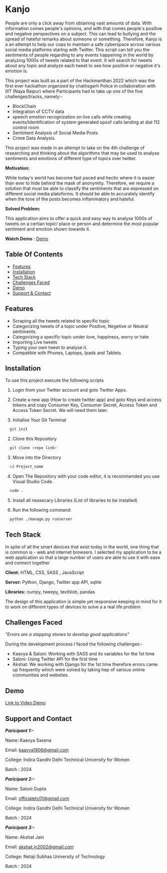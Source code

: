 # Kanjo

People are only a click away from obtaining vast amounts of data. With information comes people's opinions, and with that comes people's positive and negative perspectives on a subject. This can lead to bullying and the spread of hateful remarks about someone or something.
Therefore, Kanjo is a an attempt to help our cops to maintain a safe cyberspace across various social media platforms startng with Twitter. This script can tell you the sentiments of people regarding to any events happening in the world by analyzing 1000s of tweets related to that event. It will search for tweets about any topic and analyze each tweet to see how positive or negative it's emotion is.

This project was built as a part of the Hackmanthan 2022 which was the first ever hackathon organized by chattisgarh Police in collaboration with IIIT (Naya Raipur) where Participants had to take up one of the five challenges/tracks, namely:-
- BlockChain 
- Integration of CCTV data
- speech emotion recognization on live calls while creating events/Identification of system generated spoof calls landing at dial 112 control room
- Sentiment Analysis of Social Media Posts
- Crime Data Analysis.

This project was made in an attempt to take on the 4th challenge of researching and thinking about the algorithms that may be used to analyse sentiments and emotions of different type of topics over twitter.

**Motivation:** 

While today's world has become fast paced and hectic where it is easier than ever to hide behind the mask of anonymity. Therefore, we require a solution that must be able to classify the sentiments that are expressed on different social media platoforms. It should be able to accurately identify when the tone of the posts becomes inflammatory and hateful.

**Solved Problem:**

This application aims to offer a quick and easy way to analyse 1000s of tweets on a certian topic/ place or person and determine the most popular sentiment and emotion shown towards it.

**Watch Demo** :  [Demo]()

## Table Of Contents

- [Features](#features)
- [Installation](#installation)
- [Tech Stack](#tech-stack)
- [Challenges Faced](#challenges-faced)
- [Demo](#demo)
- [Support & Contact](#support-and-contact)


## Features

- Scraping all the tweets related to specific topic
- Categorizing tweets of a topic under Positive, Negetive or Neutral sentiments.
- Categorizing a specific topic under love, happiness, worry or hate
- Importing Live tweets
- Typing your own tweet to analyse it.
- Compatible with Phones, Laptops, Ipads and Tablets


## Installation

To use this project execute the following scripts

1. Login from your Twitter account and goto Twitter Apps. 
2. Create a new app (How to create twitter app) and goto Keys and access tokens and copy Consumer Key, Consumer Secret, Access Token and Access Token Secret. We will need them later.

1. Initialise Your Git Terminal
```bash
  git init
```
2. Clone this Repository
```bash
  git clone <repo link>
```

3. Move into the Directory
```bash
  cd Project_name
```
4. Open The Repository with your code editor,  it is recommended you use Visual Studio Code.
```bash
  code .
```
5. Install all nessecary Libraries (List of libraries to be installed)


6. Run the following command:

```bash
  python ./manage.py runserver
```  

## Tech Stack

In spite of all the smart devices that exist today in the world, one thing that is common is - web and internet browsers. I selected my application to be a web application so that a large number of users are able to use it with ease and connect together

**Client:** HTML, CSS, SASS , JavaScript

**Server:** Python, Django, Twitter app API, sqlite

**Libraries:** numpy, tweepy, textblob, pandas

The design of this application is simple yet responsive keeping in mind for it to work on different types of devices to solve a a real life problem 

## Challenges Faced

*"Errors are a stepping stones to develop good applications"*

During the development process I faced the following challenges:-

- Kaavya & Saloni: Working with SASS and its variables for the 1st time 
- Saloni: Using Twitter API for the first time
- Akshat: We working with Django for the 1st time therefore errors came up frequently which were solved by taking hep of various online communities and websites.

## Demo

[Link to Video Demo]()

## Support and Contact

***Paricipant 1:-***

Name: Kaavya Saxena

Email: kaavya1906@gmail.com

College: Indira Gandhi Delhi Technical University for Women

Batch : 2024

***Paricipant 2:-***

Name: Saloni Gupta

Email: officialetc01@gmail.com

College: Indira Gandhi Delhi Technical University for Women

Batch : 2024

***Paricipant 3:-***

Name: Akshat Jain

Email: akshat.jn2002@gmail.com

College: Netaji Subhas University of Technology

Batch : 2024
